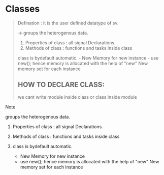 # Classes
>Defination : it is the user defined datatype of sv.
>
>-> groups the heterogenous data.
>  1. Properties of class : all signal Declarations.
>  2. Methods of class : functions and tasks inside class
>
> class is bydefault automatic.
>         -  New Memory for new instance
>         -  use new();
>hence memory is allocated with the help of "new"
>New memory set for each instance
>
>## HOW TO DECLARE CLASS:
>we cant write module inside class or class inside module


> [!NOTE]
>  groups the heterogenous data.
> 1. Properties of class : all signal Declarations.
> 2. Methods of class : functions and tasks inside class
> 3.  class is bydefault automatic.
>
>      -  New Memory for new instance
>      -  use new();
> hence memory is allocated with the help of "new"
> New memory set for each instance


